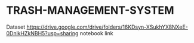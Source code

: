 # TRASH-MANAGEMENT-SYSTEM
Dataset
https://drive.google.com/drive/folders/16KDsyn-XSukhYX8NXeE-0DnlkHZkNBH5?usp=sharing
notebook link
